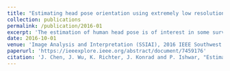 ```yaml
---
title: "Estimating head pose orientation using extremely low resolution images"
collection: publications
permalink: /publication/2016-01
excerpt: 'The estimation of human head pose is of interest in some surveillance and human-computer interaction scenarios. Traditionally, this is not a difficult task if high- or even standard-definition video cameras are used. However, such cameras cannot be used in scenarios requiring privacy protection. In this paper, we propose a non-linear regression method for the estimation of human head pose from extremely low resolution images captured by a monocular RGB camera. We evaluate the common histogram of oriented gradients (HoG) feature, propose a new gradient-based feature, and use Support Vector Regression (SVR) to estimate head pose. We evaluate our algorithm on the Biwi Kinect Head Pose Dataset by re-sizing full-resolution RGB images to extremely low resolutions. The results are promising. At 10×10-pixel resolution, we achieve 6.95, 9.92 and 12.88 degree mean-absolute errors (MAE) for roll, yaw and pitch angles, respectively. These errors are very close to state-of-the-art results for full-resolution images.'
date: 2016-10-01
venue: 'Image Analysis and Interpretation (SSIAI), 2016 IEEE Southwest Symposium on'
paperurl: 'https://ieeexplore.ieee.org/abstract/document/7459176'
citation: 'J. Chen, J. Wu, K. Richter, J. Konrad and P. Ishwar, "Estimating head pose orientation using extremely low resolution images," 2016 IEEE Southwest Symposium on Image Analysis and Interpretation (SSIAI), Santa Fe, NM, 2016, pp. 65-68.'
---
```

